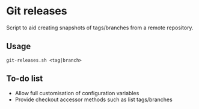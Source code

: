 Git releases
============

Script to aid creating snapshots of tags/branches from a remote repository.

Usage
-
```
git-releases.sh <tag|branch>
```

To-do list
-
* Allow full customisation of configuration variables
* Provide checkout accessor methods such as list tags/branches
